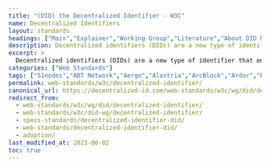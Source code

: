 ```yaml
---
title: "(DID) the Decentralized Identifier - W3C"
name: Decentralized Identifiers
layout: standards
headings: ["Main","Explainer","Working Group","Literature","About DID Methods","The DID Methods","Critique","Discussion","Tools and Utilities","W3C Recommendation"]
description: Decentralized identifiers (DIDs) are a new type of identifier that enables verifiable, decentralized digital identity. 
excerpt: >
  Decentralized identifiers (DIDs) are a new type of identifier that enables verifiable, decentralized digital identity. A DID identifies any subject (e.g., a person, organization, thing, data model, abstract entity, etc.) that the controller of the DID decides that it identifies. In contrast to typical, federated identifiers, DIDs have been designed so that they may be decoupled from centralized registries, identity providers, and certificate authorities. Specifically, while other parties might be used to help enable the discovery of information related to a DID, the design enables the controller of a DID to prove control over it without requiring permission from any other party. DIDs are URIs that associate a DID subject with a DID document allowing trustable interactions associated with that subject.
categories: ["Web Standards"]
tags: ["51nodes","ABT Network","Aergo","Alastria","ArcBlock","Ardor","Baidu","BCGov","Besu","BIF","BiiLabs","Binance","Bitcoin","BlockchainCommons","Blockcore","Blocko","Blockstack","BOTLabs","bryk","BSC","Teleinfo CAICT","Celo","Ceramic Network","Chainyard","Cloudchain","Commercio","Consensys","Consent","Corda","Cosmos","Credentials Community Group","cryptonics","DID:AERGO","DID:ALA","DID:AVVCYBER","DID:BBA","DID:BID","DID:BNB","DID:BRYK","DID:BTCR","DID:CCP","DID:CELO","DID:COM","DID:CORDA","DID:DID","DID:DOCK","DID:DOGE","DID:ECHO","DID:ELASTOS","DID:ELEM","DID:EMTRUST","DID:EOS","DID:ERC725","DID:ETHO","DID:ETHR","DID:EVAN","DID:FACTOM","DID:GATC","DID:GIT","DID:GITHUB","DID:GRG","DID:HEDERA","DID:HOLO","DID:ICON","DID:INDY","DID:IO","DID:ION","DID:IPID","DID:IS","DID:IWT","DID:JLINC","DID:JNCTN","DID:JOLO","DID:JWK","DID:KEY","DID:KILT","DID:KLAY","DID:LIFE","DID:META","DID:MOAC","DID:MORPHEUS","DID:NEAR","DID:NFT","DID:OBJECT","DID:OCKAM","DID:OMN","DID:ONION","DID:ONT","DID:OP","DID:ORB","DID:PANACEA","DID:PEER","DID:PISTIS","DID:PKH","DID:PTN","DID:SAN","DID:SCHEMA","DID:SELFKEY","DID:SIGNOR","DID:SIRIUS","DID:SOV","DID:STACK","DID:TAG","DID:TANGLE","DID:TRUSTBLOC","DID:TRX","DID:TTM","DID:TWIT","DID:TYRON","DID:TYS","DID:TZ","DID:UNDID","DID:UNISOT","DID:UNS","DID:V1","DID:VAA","DID:VAULTIE","DID:VID","DID:VVO","DID:WEB","DID:WLK","DID:WORK","Decentralized Identifiers","Digital Bazaar","Dock","Echo","Elastos","Element","Email","EOS","ERC725","Ethereum","Evan Network","Evernym","Fabric","Factom","Gatica","Github","GRGBanking","GrgChain","Halialabs","Hashgraph","Holochain","Hydra","Hyland Credentials","hyperledger foundation","IBM","ICONLOOP","IIW","Indy","InfoWallet","ION","IOP","IOTA","IoTeX","IPFS","JLinc","Jnctn","Jolocom","JWK","KILT","Klaytn","lifeID","MediBloc","Metadium","Microsoft","MOAC","NEAR","Ocean Protocol","Ockam","OmniOne","Ontology","Panacea","ProximaX","Quorum","Raonsecure","RChain","RWoT","SecureKey","SelfKey Identity","SelfKey","Sovrin Foundation","Sovrin","SpaceElephant","Sphereon","SpruceID","Swisscom","TIFAC-CORE","TMChain","Token.TM","TOR","TranSendX","Transmute","TRON","Twitter","UNISOT","UNS","uPort","Vaultie","VeramoLabs","Veres One","Vivvo","VP","W3C","Weelink","Workday","YLZ Inc","Zilliqa"]
permalink: web-standards/w3c/decentralized-identifier/
canonical_url: https://decentralized-id.com/web-standards/w3c/wg/did/decentralized-identifier/
redirect_from: 
  - web-standards/w3c/wg/did/decentralized-identifier/
  - web-standards/w3c/did-wg/decentralized-identifier/
  - specs-standards/decentralized-identifier-did/
  - web-standards/decentralized-identifier-did/
  - adoption/
last_modified_at: 2023-06-02
toc: true
---
```


